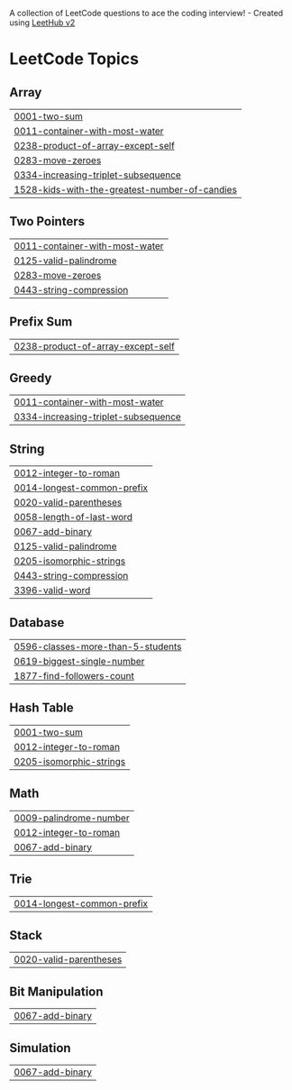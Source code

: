 A collection of LeetCode questions to ace the coding interview! - Created using [LeetHub v2](https://github.com/arunbhardwaj/LeetHub-2.0)
<!---LeetCode Topics Start-->
# LeetCode Topics
## Array
|  |
| ------- |
| [0001-two-sum](https://github.com/srikanth-123178/leetcode/tree/master/0001-two-sum) |
| [0011-container-with-most-water](https://github.com/srikanth-123178/leetcode/tree/master/0011-container-with-most-water) |
| [0238-product-of-array-except-self](https://github.com/srikanth-123178/leetcode/tree/master/0238-product-of-array-except-self) |
| [0283-move-zeroes](https://github.com/srikanth-123178/leetcode/tree/master/0283-move-zeroes) |
| [0334-increasing-triplet-subsequence](https://github.com/srikanth-123178/leetcode/tree/master/0334-increasing-triplet-subsequence) |
| [1528-kids-with-the-greatest-number-of-candies](https://github.com/srikanth-123178/leetcode/tree/master/1528-kids-with-the-greatest-number-of-candies) |
## Two Pointers
|  |
| ------- |
| [0011-container-with-most-water](https://github.com/srikanth-123178/leetcode/tree/master/0011-container-with-most-water) |
| [0125-valid-palindrome](https://github.com/srikanth-123178/leetcode/tree/master/0125-valid-palindrome) |
| [0283-move-zeroes](https://github.com/srikanth-123178/leetcode/tree/master/0283-move-zeroes) |
| [0443-string-compression](https://github.com/srikanth-123178/leetcode/tree/master/0443-string-compression) |
## Prefix Sum
|  |
| ------- |
| [0238-product-of-array-except-self](https://github.com/srikanth-123178/leetcode/tree/master/0238-product-of-array-except-self) |
## Greedy
|  |
| ------- |
| [0011-container-with-most-water](https://github.com/srikanth-123178/leetcode/tree/master/0011-container-with-most-water) |
| [0334-increasing-triplet-subsequence](https://github.com/srikanth-123178/leetcode/tree/master/0334-increasing-triplet-subsequence) |
## String
|  |
| ------- |
| [0012-integer-to-roman](https://github.com/srikanth-123178/leetcode/tree/master/0012-integer-to-roman) |
| [0014-longest-common-prefix](https://github.com/srikanth-123178/leetcode/tree/master/0014-longest-common-prefix) |
| [0020-valid-parentheses](https://github.com/srikanth-123178/leetcode/tree/master/0020-valid-parentheses) |
| [0058-length-of-last-word](https://github.com/srikanth-123178/leetcode/tree/master/0058-length-of-last-word) |
| [0067-add-binary](https://github.com/srikanth-123178/leetcode/tree/master/0067-add-binary) |
| [0125-valid-palindrome](https://github.com/srikanth-123178/leetcode/tree/master/0125-valid-palindrome) |
| [0205-isomorphic-strings](https://github.com/srikanth-123178/leetcode/tree/master/0205-isomorphic-strings) |
| [0443-string-compression](https://github.com/srikanth-123178/leetcode/tree/master/0443-string-compression) |
| [3396-valid-word](https://github.com/srikanth-123178/leetcode/tree/master/3396-valid-word) |
## Database
|  |
| ------- |
| [0596-classes-more-than-5-students](https://github.com/srikanth-123178/leetcode/tree/master/0596-classes-more-than-5-students) |
| [0619-biggest-single-number](https://github.com/srikanth-123178/leetcode/tree/master/0619-biggest-single-number) |
| [1877-find-followers-count](https://github.com/srikanth-123178/leetcode/tree/master/1877-find-followers-count) |
## Hash Table
|  |
| ------- |
| [0001-two-sum](https://github.com/srikanth-123178/leetcode/tree/master/0001-two-sum) |
| [0012-integer-to-roman](https://github.com/srikanth-123178/leetcode/tree/master/0012-integer-to-roman) |
| [0205-isomorphic-strings](https://github.com/srikanth-123178/leetcode/tree/master/0205-isomorphic-strings) |
## Math
|  |
| ------- |
| [0009-palindrome-number](https://github.com/srikanth-123178/leetcode/tree/master/0009-palindrome-number) |
| [0012-integer-to-roman](https://github.com/srikanth-123178/leetcode/tree/master/0012-integer-to-roman) |
| [0067-add-binary](https://github.com/srikanth-123178/leetcode/tree/master/0067-add-binary) |
## Trie
|  |
| ------- |
| [0014-longest-common-prefix](https://github.com/srikanth-123178/leetcode/tree/master/0014-longest-common-prefix) |
## Stack
|  |
| ------- |
| [0020-valid-parentheses](https://github.com/srikanth-123178/leetcode/tree/master/0020-valid-parentheses) |
## Bit Manipulation
|  |
| ------- |
| [0067-add-binary](https://github.com/srikanth-123178/leetcode/tree/master/0067-add-binary) |
## Simulation
|  |
| ------- |
| [0067-add-binary](https://github.com/srikanth-123178/leetcode/tree/master/0067-add-binary) |
<!---LeetCode Topics End-->